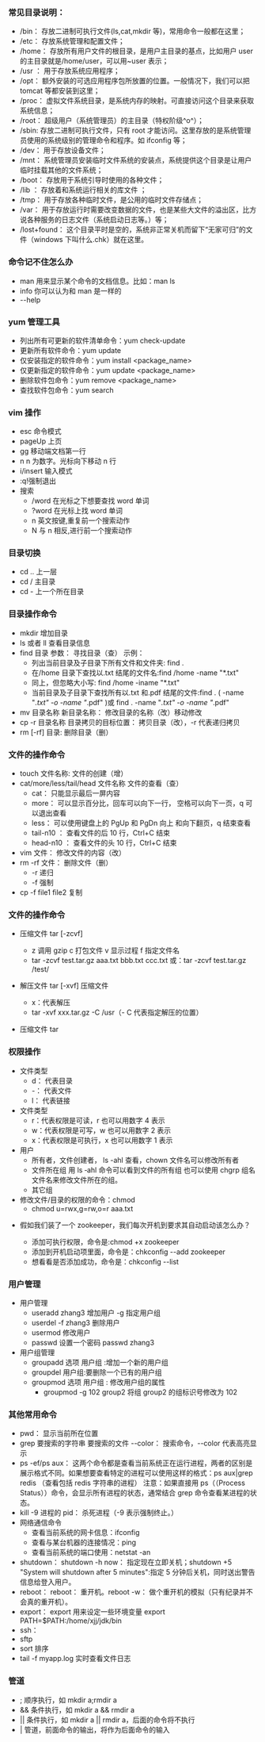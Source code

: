 ### 常见目录说明：

- /bin： 存放二进制可执行文件(ls,cat,mkdir 等)，常用命令一般都在这里；
- /etc： 存放系统管理和配置文件；
- /home： 存放所有用户文件的根目录，是用户主目录的基点，比如用户 user 的主目录就是/home/user，可以用~user 表示；
- /usr ： 用于存放系统应用程序；
- /opt： 额外安装的可选应用程序包所放置的位置。一般情况下，我们可以把 tomcat 等都安装到这里；
- /proc： 虚拟文件系统目录，是系统内存的映射。可直接访问这个目录来获取系统信息；
- /root： 超级用户（系统管理员）的主目录（特权阶级^o^）；
- /sbin: 存放二进制可执行文件，只有 root 才能访问。这里存放的是系统管理员使用的系统级别的管理命令和程序。如 ifconfig 等；
- /dev： 用于存放设备文件；
- /mnt： 系统管理员安装临时文件系统的安装点，系统提供这个目录是让用户临时挂载其他的文件系统；
- /boot： 存放用于系统引导时使用的各种文件；
- /lib ： 存放着和系统运行相关的库文件 ；
- /tmp： 用于存放各种临时文件，是公用的临时文件存储点；
- /var： 用于存放运行时需要改变数据的文件，也是某些大文件的溢出区，比方说各种服务的日志文件（系统启动日志等。）等；
- /lost+found： 这个目录平时是空的，系统非正常关机而留下“无家可归”的文件（windows 下叫什么.chk）就在这里。

### 命令记不住怎么办

- man 用来显示某个命令的文档信息。比如：man ls
- info 你可以认为和 man 是一样的
- --help

### yum 管理工具

- 列出所有可更新的软件清单命令：yum check-update
- 更新所有软件命令：yum update
- 仅安装指定的软件命令：yum install <package_name>
- 仅更新指定的软件命令：yum update <package_name>
- 删除软件包命令：yum remove <package_name>
- 查找软件包命令：yum search <keyword>

### vim 操作

- esc 命令模式
- pageUp 上页
- gg 移动端文档第一行
- n<Enter> n 为数字。光标向下移动 n 行
- i/insert 输入模式
- :q!强制退出
- 搜索
  - /word 在光标之下想要查找 word 单词
  - ?word 在光标上找 word 单词
  - n 英文按键,重复前一个搜索动作
  - N 与 n 相反,进行前一个搜索动作

### 目录切换

- cd .. 上一层
- cd / 主目录
- cd - 上一个所在目录

### 目录操作命令

- mkdir 增加目录
- ls 或者 ll 查看目录信息
- find 目录 参数： 寻找目录（查）
  示例：
  - 列出当前目录及子目录下所有文件和文件夹: find .
  - 在/home 目录下查找以.txt 结尾的文件名:find /home -name "\*.txt"
  - 同上，但忽略大小写: find /home -iname "\*.txt"
  - 当前目录及子目录下查找所有以.txt 和.pdf 结尾的文件:find . \( -name "_.txt" -o -name "_.pdf" \)或 find . -name "_.txt" -o -name "_.pdf"
- mv 目录名称 新目录名称： 修改目录的名称（改）移动修改
- cp -r 目录名称 目录拷贝的目标位置： 拷贝目录（改），-r 代表递归拷贝
- rm [-rf] 目录: 删除目录（删）

### 文件的操作命令

- touch 文件名称: 文件的创建（增）
- cat/more/less/tail/head 文件名称 文件的查看（查）
  - cat： 只能显示最后一屏内容
  - more： 可以显示百分比，回车可以向下一行， 空格可以向下一页，q 可以退出查看
  - less： 可以使用键盘上的 PgUp 和 PgDn 向上 和向下翻页，q 结束查看
  - tail-n10 ： 查看文件的后 10 行，Ctrl+C 结束
  - head-n10 ： 查看文件的头 10 行，Ctrl+C 结束
- vim 文件： 修改文件的内容（改）
- rm -rf 文件： 删除文件（删）
  - -r 递归
  - -f 强制
- cp -f file1 file2 复制

### 文件的操作命令

- 压缩文件 tar [-zcvf]

  - z 调用 gzip c 打包文件 v 显示过程 f 指定文件名
  - tar -zcvf test.tar.gz aaa.txt bbb.txt ccc.txt 或：tar -zcvf test.tar.gz /test/

- 解压文件 tar [-xvf] 压缩文件
  - x：代表解压
  - tar -xvf xxx.tar.gz -C /usr（- C 代表指定解压的位置）
- 压缩文件 tar

### 权限操作

- 文件类型
  - d： 代表目录
  - -： 代表文件
  - l： 代表链接
- 文件类型
  - r：代表权限是可读，r 也可以用数字 4 表示
  - w：代表权限是可写，w 也可以用数字 2 表示
  - x：代表权限是可执行，x 也可以用数字 1 表示
- 用户
  - 所有者，文件创建者， ls -ahl 查看，chown 文件名可以修改所有者
  - 文件所在组 用 ls ‐ahl 命令可以看到文件的所有组 也可以使用 chgrp 组名 文件名来修改文件所在的组。
  - 其它组
- 修改文件/目录的权限的命令：chmod
  - chmod u=rwx,g=rw,o=r aaa.txt

* 假如我们装了一个 zookeeper，我们每次开机到要求其自动启动该怎么办？

  - 添加可执行权限，命令是:chmod +x zookeeper
  - 添加到开机启动项里面，命令是：chkconfig --add zookeeper
  - 想看看是否添加成功，命令是：chkconfig --list

### 用户管理

- 用户管理
  - useradd zhang3 增加用户 -g 指定用户组
  - userdel -f zhang3 删除用户
  - usermod 修改用户
  - passwd 设置一个密码 passwd zhang3
- 用户组管理
  - groupadd 选项 用户组 :增加一个新的用户组
  - groupdel 用户组:要删除一个已有的用户组
  - groupmod 选项 用户组 : 修改用户组的属性
    - groupmod -g 102 group2 将组 group2 的组标识号修改为 102

### 其他常用命令

- pwd： 显示当前所在位置
- grep 要搜索的字符串 要搜索的文件 --color： 搜索命令，--color 代表高亮显示
- ps -ef/ps aux： 这两个命令都是查看当前系统正在运行进程，两者的区别是展示格式不同。如果想要查看特定的进程可以使用这样的格式：ps aux|grep redis （查看包括 redis 字符串的进程）
  注意：如果直接用 ps（（Process Status））命令，会显示所有进程的状态，通常结合 grep 命令查看某进程的状态。
- kill -9 进程的 pid： 杀死进程（-9 表示强制终止。）
- 网络通信命令
  - 查看当前系统的网卡信息：ifconfig
  - 查看与某台机器的连接情况：ping
  - 查看当前系统的端口使用：netstat -an
- shutdown： shutdown -h now： 指定现在立即关机；shutdown +5 "System will shutdown after 5 minutes":指定 5 分钟后关机，同时送出警告信息给登入用户。
- reboot： reboot： 重开机。reboot -w： 做个重开机的模拟（只有纪录并不会真的重开机）。
- export： export 用来设定一些环境变量 export PATH=$PATH:/home/xjj/jdk/bin
- ssh：
- sftp
- sort 排序
- tail -f myapp.log 实时查看文件日志

### 管道

- ; 顺序执行，如 mkdir a;rmdir a
- && 条件执行，如 mkdir a && rmdir a
- || 条件执行，如 mkdir a || rmdir a，后面的命令将不执行
- | 管道，前面命令的输出，将作为后面命令的输入
